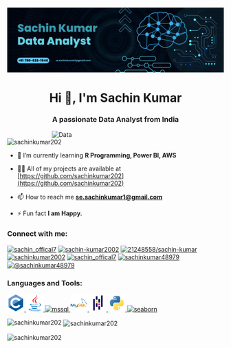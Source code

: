 ![logo](https://github.com/sachinkumar202/sachinkumar202/blob/main/Blue%20Geometric%20Technology%20LinkedIn%20Banner.png)
<h1 align="center">Hi 👋, I'm Sachin Kumar</h1>
<h3 align="center">A passionate Data Analyst from India</h3>

<img align="right" alt="Data" width="400" src="https://miro.medium.com/max/2148/1*oeK4EpsQx8S2h5D-J-x-BQ.gif">

<p align="left"> <img src="https://komarev.com/ghpvc/?username=sachinkumar202&label=Profile%20views&color=0e75b6&style=flat" alt="sachinkumar202" /> </p>

- 🌱 I’m currently learning **R Programming, Power BI, AWS**

- 👨‍💻 All of my projects are available at [https://github.com/sachinkumar202](https://github.com/sachinkumar202)

- 📫 How to reach me **se.sachinkumar1@gmail.com**

- ⚡ Fun fact **I am Happy.**

<h3 align="left">Connect with me:</h3>
<p align="left">
<a href="https://twitter.com/sachin_offical7" target="blank"><img align="center" src="https://raw.githubusercontent.com/rahuldkjain/github-profile-readme-generator/master/src/images/icons/Social/twitter.svg" alt="sachin_offical7" height="30" width="40" /></a>
<a href="https://linkedin.com/in/sachin-kumar2002" target="blank"><img align="center" src="https://raw.githubusercontent.com/rahuldkjain/github-profile-readme-generator/master/src/images/icons/Social/linked-in-alt.svg" alt="sachin-kumar2002" height="30" width="40" /></a>
<a href="https://stackoverflow.com/users/21248558/sachin-kumar" target="blank"><img align="center" src="https://raw.githubusercontent.com/rahuldkjain/github-profile-readme-generator/master/src/images/icons/Social/stack-overflow.svg" alt="21248558/sachin-kumar" height="30" width="40" /></a>
<a href="https://kaggle.com/sachinkumar2002" target="blank"><img align="center" src="https://raw.githubusercontent.com/rahuldkjain/github-profile-readme-generator/master/src/images/icons/Social/kaggle.svg" alt="sachinkumar2002" height="30" width="40" /></a>
<a href="https://instagram.com/sachin_offical7" target="blank"><img align="center" src="https://raw.githubusercontent.com/rahuldkjain/github-profile-readme-generator/master/src/images/icons/Social/instagram.svg" alt="sachin_offical7" height="30" width="40" /></a>
<a href="https://www.hackerrank.com/sachinkumar48979" target="blank"><img align="center" src="https://raw.githubusercontent.com/rahuldkjain/github-profile-readme-generator/master/src/images/icons/Social/hackerrank.svg" alt="sachinkumar48979" height="30" width="40" /></a>
<a href="https://www.hackerearth.com/@sachinkumar48979" target="blank"><img align="center" src="https://raw.githubusercontent.com/rahuldkjain/github-profile-readme-generator/master/src/images/icons/Social/hackerearth.svg" alt="@sachinkumar48979" height="30" width="40" /></a>
</p>

<h3 align="left">Languages and Tools:</h3>
<p align="left"> <a href="https://www.cprogramming.com/" target="_blank" rel="noreferrer"> <img src="https://raw.githubusercontent.com/devicons/devicon/master/icons/c/c-original.svg" alt="c" width="40" height="40"/> </a> <a href="https://www.java.com" target="_blank" rel="noreferrer"> <img src="https://raw.githubusercontent.com/devicons/devicon/master/icons/java/java-original.svg" alt="java" width="40" height="40"/> </a> <a href="https://www.microsoft.com/en-us/sql-server" target="_blank" rel="noreferrer"> <img src="https://www.svgrepo.com/show/303229/microsoft-sql-server-logo.svg" alt="mssql" width="40" height="40"/> </a> <a href="https://www.mysql.com/" target="_blank" rel="noreferrer"> <img src="https://raw.githubusercontent.com/devicons/devicon/master/icons/mysql/mysql-original-wordmark.svg" alt="mysql" width="40" height="40"/> </a> <a href="https://pandas.pydata.org/" target="_blank" rel="noreferrer"> <img src="https://raw.githubusercontent.com/devicons/devicon/2ae2a900d2f041da66e950e4d48052658d850630/icons/pandas/pandas-original.svg" alt="pandas" width="40" height="40"/> </a> <a href="https://www.python.org" target="_blank" rel="noreferrer"> <img src="https://raw.githubusercontent.com/devicons/devicon/master/icons/python/python-original.svg" alt="python" width="40" height="40"/> </a> <a href="https://seaborn.pydata.org/" target="_blank" rel="noreferrer"> <img src="https://seaborn.pydata.org/_images/logo-mark-lightbg.svg" alt="seaborn" width="40" height="40"/> </a> </p>

<p><img align="left" src="https://github-readme-stats.vercel.app/api/top-langs?username=sachinkumar202&show_icons=true&locale=en&layout=compact" alt="sachinkumar202" /></p>

<p>&nbsp;<img align="center" src="https://github-readme-stats.vercel.app/api?username=sachinkumar202&show_icons=true&locale=en" alt="sachinkumar202" /></p>

<p><img align="center" src="https://github-readme-streak-stats.herokuapp.com/?user=sachinkumar202&" alt="sachinkumar202" /></p>

